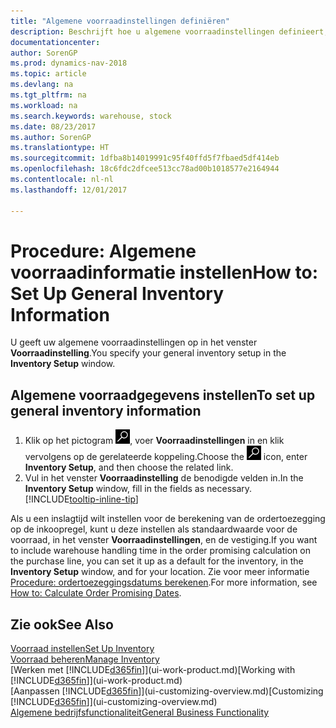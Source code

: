```yaml
---
title: "Algemene voorraadinstellingen definiëren"
description: Beschrijft hoe u algemene voorraadinstellingen definieert, zoals nummerreeksen en locaties, zodat u bijvoorbeeld uw magazijn en voorraad kunt beheren.
documentationcenter: 
author: SorenGP
ms.prod: dynamics-nav-2018
ms.topic: article
ms.devlang: na
ms.tgt_pltfrm: na
ms.workload: na
ms.search.keywords: warehouse, stock
ms.date: 08/23/2017
ms.author: SorenGP
ms.translationtype: HT
ms.sourcegitcommit: 1dfba8b14019991c95f40ffd5f7fbaed5df414eb
ms.openlocfilehash: 18c6fdc2dfcee513cc78ad00b1018577e2164944
ms.contentlocale: nl-nl
ms.lasthandoff: 12/01/2017

---
```

# <a name="how-to-set-up-general-inventory-information"></a><span data-ttu-id="8f431-103">Procedure: Algemene voorraadinformatie instellen</span><span class="sxs-lookup"><span data-stu-id="8f431-103">How to: Set Up General Inventory Information</span></span>
<span data-ttu-id="8f431-104">U geeft uw algemene voorraadinstellingen op in het venster **Voorraadinstelling**.</span><span class="sxs-lookup"><span data-stu-id="8f431-104">You specify your general inventory setup in the **Inventory Setup** window.</span></span>

## <a name="to-set-up-general-inventory-information"></a><span data-ttu-id="8f431-105">Algemene voorraadgegevens instellen</span><span class="sxs-lookup"><span data-stu-id="8f431-105">To set up general inventory information</span></span>
1. <span data-ttu-id="8f431-106">Klik op het pictogram ![Zoeken naar pagina of rapport](media/ui-search/search_small.png "pictogram Zoeken naar pagina of rapport"), voer **Voorraadinstellingen** in en klik vervolgens op de gerelateerde koppeling.</span><span class="sxs-lookup"><span data-stu-id="8f431-106">Choose the ![Search for Page or Report](media/ui-search/search_small.png "Search for Page or Report icon") icon, enter **Inventory Setup**, and then choose the related link.</span></span>
2. <span data-ttu-id="8f431-107">Vul in het venster **Voorraadinstelling** de benodigde velden in.</span><span class="sxs-lookup"><span data-stu-id="8f431-107">In the **Inventory Setup** window, fill in the fields as necessary.</span></span> [!INCLUDE[tooltip-inline-tip](includes/tooltip-inline-tip_md.md)]

<span data-ttu-id="8f431-108">Als u een inslagtijd wilt instellen voor de berekening van de ordertoezegging op de inkoopregel, kunt u deze instellen als standaardwaarde voor de voorraad, in het venster **Voorraadinstellingen**, en de vestiging.</span><span class="sxs-lookup"><span data-stu-id="8f431-108">If you want to include warehouse handling time in the order promising calculation on the purchase line, you can set it up as a default for the inventory, in the **Inventory Setup** window, and for your location.</span></span> <span data-ttu-id="8f431-109">Zie voor meer informatie [Procedure: ordertoezeggingsdatums berekenen](sales-how-to-calculate-order-promising-dates.md).</span><span class="sxs-lookup"><span data-stu-id="8f431-109">For more information, see [How to: Calculate Order Promising Dates](sales-how-to-calculate-order-promising-dates.md).</span></span>  

## <a name="see-also"></a><span data-ttu-id="8f431-110">Zie ook</span><span class="sxs-lookup"><span data-stu-id="8f431-110">See Also</span></span>
[<span data-ttu-id="8f431-111">Voorraad instellen</span><span class="sxs-lookup"><span data-stu-id="8f431-111">Set Up Inventory</span></span>](inventory-setup-inventory.md)  
[<span data-ttu-id="8f431-112">Voorraad beheren</span><span class="sxs-lookup"><span data-stu-id="8f431-112">Manage Inventory</span></span>](inventory-manage-inventory.md)  
<span data-ttu-id="8f431-113">[Werken met [!INCLUDE[d365fin](includes/d365fin_md.md)]](ui-work-product.md)</span><span class="sxs-lookup"><span data-stu-id="8f431-113">[Working with [!INCLUDE[d365fin](includes/d365fin_md.md)]](ui-work-product.md)</span></span>  
<span data-ttu-id="8f431-114">[Aanpassen [!INCLUDE[d365fin](includes/d365fin_md.md)]](ui-customizing-overview.md)</span><span class="sxs-lookup"><span data-stu-id="8f431-114">[Customizing [!INCLUDE[d365fin](includes/d365fin_md.md)]](ui-customizing-overview.md)</span></span>  
[<span data-ttu-id="8f431-115">Algemene bedrijfsfunctionaliteit</span><span class="sxs-lookup"><span data-stu-id="8f431-115">General Business Functionality</span></span>](ui-across-business-areas.md)

